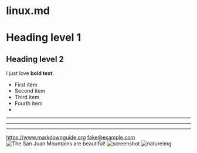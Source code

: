 # linux.md
# Heading level 1
## Heading level 2
I just love **bold text**.
- First item
- Second item
- Third item
- Fourth item
- 
***

---

_________________
<https://www.markdownguide.org>
<fake@example.com>
![The San Juan Mountains are beautiful!](/assets/images/san-juan-mountains.jpg "San Juan Mountains")
![screenshot](C:\Users\CSESRIT\Pictures\Screenshots-Screenshot(5).png "screenshot")
![natureimg](C:\Users\CSESRIT\Pictures\Screenshots)

